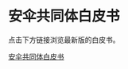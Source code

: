 # 安伞共同体白皮书

点击下方链接浏览最新版的白皮书。

[安伞共同体白皮书](https://www.notion.so/anshiny/e2bf1ecd73f7482d87cbbb42707adfcc)
